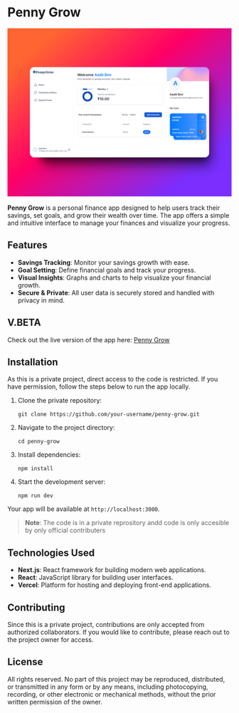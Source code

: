 <h1>Penny Grow</h1>

<img src='/assests/685shots_so.png'>

<p><strong>Penny Grow</strong> is a personal finance app designed to help users track their savings, set goals, and grow their wealth over time. The app offers a simple and intuitive interface to manage your finances and visualize your progress.</p>

<h2>Features</h2>
<ul>
  <li><strong>Savings Tracking</strong>: Monitor your savings growth with ease.</li>
  <li><strong>Goal Setting</strong>: Define financial goals and track your progress.</li>
  <li><strong>Visual Insights</strong>: Graphs and charts to help visualize your financial growth.</li>
  <li><strong>Secure & Private</strong>: All user data is securely stored and handled with privacy in mind.</li>
</ul>

<h2>V.BETA</h2>
<p>Check out the live version of the app here: <a href="https://penny-grow.vercel.app">Penny Grow</a></p>

<h2>Installation</h2>
<p>As this is a private project, direct access to the code is restricted. If you have permission, follow the steps below to run the app locally.</p>

<ol>
  <li>Clone the private repository:
    <pre><code>git clone https://github.com/your-username/penny-grow.git</code></pre>
  </li>
  <li>Navigate to the project directory:
    <pre><code>cd penny-grow</code></pre>
  </li>
  <li>Install dependencies:
    <pre><code>npm install</code></pre>
  </li>
  <li>Start the development server:
    <pre><code>npm run dev</code></pre>
  </li>
</ol>

<p>Your app will be available at <code>http://localhost:3000</code>.</p>

<blockquote>
  <p><strong>Note</strong>: The code is in a private reprository andd code is only accesible by only official contributers</p>
</blockquote>

<h2>Technologies Used</h2>
<ul>
  <li><strong>Next.js</strong>: React framework for building modern web applications.</li>
  <li><strong>React</strong>: JavaScript library for building user interfaces.</li>
  <li><strong>Vercel</strong>: Platform for hosting and deploying front-end applications.</li>
</ul>

<h2>Contributing</h2>
<p>Since this is a private project, contributions are only accepted from authorized collaborators. If you would like to contribute, please reach out to the project owner for access.</p>

<h2>License</h2>
<p>All rights reserved. No part of this project may be reproduced, distributed, or transmitted in any form or by any means, including photocopying, recording, or other electronic or mechanical methods, without the prior written permission of the owner.</p>
